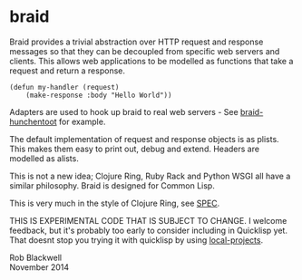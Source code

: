 braid
=====

Braid provides a trivial abstraction over HTTP request and response
messages so that they can be decoupled from specific web servers and
clients. This allows web applications to be modelled as functions that
take a request and return a response.

    (defun my-handler (request)
    	(make-response :body "Hello World"))

Adapters are used to hook up braid to real web servers - See
[braid-hunchentoot](https://github.com/RobBlackwell/braid-hunchentoot)
for example.

The default implementation of request and response objects is as
plists. This makes them easy to print out, debug and extend. Headers
are modelled as alists.

This is not a new idea; Clojure Ring, Ruby Rack and Python WSGI all
have a similar philosophy. Braid is designed for Common Lisp.

This is very much in the style of Clojure Ring, see
[SPEC](https://github.com/ring-clojure/ring/blob/master/SPEC).

THIS IS EXPERIMENTAL CODE THAT IS SUBJECT TO CHANGE. I welcome
feedback, but it's probably too early to consider including in
Quicklisp yet. That doesnt stop you trying it with quicklisp by using
[local-projects](http://www.quicklisp.org/beta/faq.html).

Rob Blackwell    
November 2014

